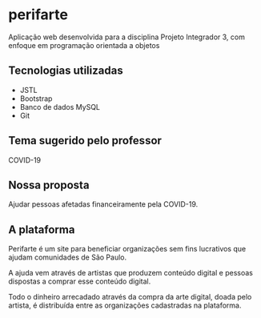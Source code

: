 # perifarte
Aplicação web desenvolvida para a disciplina Projeto Integrador 3, com enfoque em programação orientada a objetos

## Tecnologias utilizadas
- JSTL
- Bootstrap
- Banco de dados MySQL
- Git

## Tema sugerido pelo professor
COVID-19

## Nossa proposta 
Ajudar pessoas afetadas financeiramente pela COVID-19. 

## A plataforma
Perifarte é um site para beneficiar organizações sem fins lucrativos que ajudam comunidades de São Paulo. 

A ajuda vem através de artistas que produzem conteúdo digital e pessoas dispostas a comprar esse conteúdo digital.

Todo o dinheiro arrecadado através da compra da arte digital, doada pelo artista, é distribuída entre as organizações cadastradas na plataforma. 
